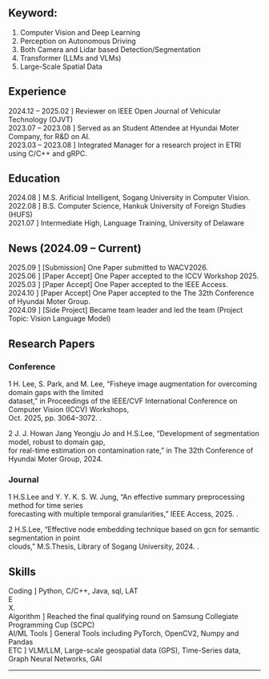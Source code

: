 ## Keyword:
1. Computer Vision and Deep Learning
2. Perception on Autonomous Driving
3. Both Camera and Lidar based Detection/Segmentation
4. Transformer (LLMs and VLMs)
5. Large-Scale Spatial Data

## Experience
2024.12 – 2025.02 ] Reviewer on IEEE Open Journal of Vehicular Technology (OJVT)  
2023.07 – 2023.08 ] Served as an Student Attendee at Hyundai Moter Company, for R&D on AI.  
2023.03 – 2023.08 ] Integrated Manager for a research project in ETRI using C/C++ and gRPC.

## Education
2024.08 ] M.S. Arificial Intelligent, Sogang University in Computer Vision.  
2022.08 ] B.S. Computer Science, Hankuk University of Foreign Studies (HUFS)  
2021.07 ] Intermediate High, Language Training, University of Delaware

## News (2024.09 – Current)
2025.09 ] [Submission] One Paper submitted to WACV2026.  
2025.06 ] [Paper Accept] One Paper accepted to the ICCV Workshop 2025.  
2025.03 ] [Paper Accept] One Paper accepted to the IEEE Access.  
2024.10 ] [Paper Accept] One Paper accepted to the The 32th Conference of Hyundai Moter Group.  
2024.09 ] [Side Project] Became team leader and led the team (Project Topic: Vision Language Model)

## Research Papers
### Conference
1 H. Lee, S. Park, and M. Lee, “Fisheye image augmentation for overcoming domain gaps with the limited  
dataset,” in Proceedings of the IEEE/CVF International Conference on Computer Vision (ICCV) Workshops,  
Oct. 2025, pp. 3064–3072. .

2 J. J. Howan Jang Yeongju Jo and H.S.Lee, “Development of segmentation model, robust to domain gap,  
for real-time estimation on contamination rate,” in The 32th Conference of Hyundai Moter Group, 2024.

### Journal
1 H.S.Lee and Y. Y. K. S. W. Jung, “An effective summary preprocessing method for time series  
forecasting with multiple temporal granularities,” IEEE Access, 2025. .

2 H.S.Lee, “Effective node embedding technique based on gcn for semantic segmentation in point  
clouds,” M.S.Thesis, Library of Sogang University, 2024. .

## Skills
Coding ] Python, C/C++, Java, sql, LAT  
E  
X.  
Algorithm ] Reached the final qualifying round on Samsung Collegiate Programming Cup (SCPC)  
AI/ML Tools ] General Tools including PyTorch, OpenCV2, Numpy and Pandas  
ETC ] VLM/LLM, Large-scale geospatial data (GPS), Time-Series data, Graph Neural Networks, GAI

---
